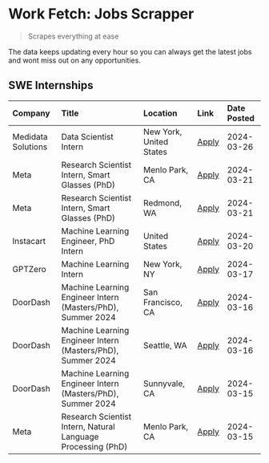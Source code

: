 # Work Fetch: Jobs Scrapper
> Scrapes everything at ease

The data keeps updating every hour so you can always get the latest jobs and wont miss out on any opportunities.

## SWE Internships
<!--START_SECTION:workfetch-->
| Company            | Title                                                        | Location                | Link                                                                                                                                                                                                                                                                     | Date Posted   |
|:-------------------|:-------------------------------------------------------------|:------------------------|:-------------------------------------------------------------------------------------------------------------------------------------------------------------------------------------------------------------------------------------------------------------------------|:--------------|
| Medidata Solutions | Data Scientist Intern                                        | New York, United States | [Apply](https://www.linkedin.com/jobs/view/data-scientist-intern-at-medidata-solutions-3810253704?position=10&pageNum=0&refId=SAtga0bVMi%2BoJGIRnq3z8Q%3D%3D&trackingId=BVbXST%2Bn1QQ7pzSMvAsGlg%3D%3D&trk=public_jobs_jserp-result_search-card)                         | 2024-03-26    |
| Meta               | Research Scientist Intern, Smart Glasses (PhD)               | Menlo Park, CA          | [Apply](https://www.linkedin.com/jobs/view/research-scientist-intern-smart-glasses-phd-at-meta-3811308332?position=12&pageNum=0&refId=SAtga0bVMi%2BoJGIRnq3z8Q%3D%3D&trackingId=fHSWURrwqIj5b7UuztQygA%3D%3D&trk=public_jobs_jserp-result_search-card)                   | 2024-03-21    |
| Meta               | Research Scientist Intern, Smart Glasses (PhD)               | Redmond, WA             | [Apply](https://www.linkedin.com/jobs/view/research-scientist-intern-smart-glasses-phd-at-meta-3811304794?position=13&pageNum=0&refId=SAtga0bVMi%2BoJGIRnq3z8Q%3D%3D&trackingId=cFLDlXxjbHWmKPV3X2L5Eg%3D%3D&trk=public_jobs_jserp-result_search-card)                   | 2024-03-21    |
| Instacart          | Machine Learning Engineer, PhD Intern                        | United States           | [Apply](https://www.linkedin.com/jobs/view/machine-learning-engineer-phd-intern-at-instacart-3815634369?position=4&pageNum=0&refId=SAtga0bVMi%2BoJGIRnq3z8Q%3D%3D&trackingId=5CHDQbfYnOewQfpMLDv23A%3D%3D&trk=public_jobs_jserp-result_search-card)                      | 2024-03-20    |
| GPTZero            | Machine Learning Intern                                      | New York, NY            | [Apply](https://www.linkedin.com/jobs/view/machine-learning-intern-at-gptzero-3860723963?position=8&pageNum=0&refId=SAtga0bVMi%2BoJGIRnq3z8Q%3D%3D&trackingId=QXFhuqjjtHdU620%2FDzF%2Few%3D%3D&trk=public_jobs_jserp-result_search-card)                                 | 2024-03-17    |
| DoorDash           | Machine Learning Engineer Intern (Masters/PhD), Summer 2024  | San Francisco, CA       | [Apply](https://www.linkedin.com/jobs/view/machine-learning-engineer-intern-masters-phd-summer-2024-at-doordash-3736457737?position=3&pageNum=0&refId=SAtga0bVMi%2BoJGIRnq3z8Q%3D%3D&trackingId=WxpZUrqyPLg34lwtCUbItQ%3D%3D&trk=public_jobs_jserp-result_search-card)   | 2024-03-16    |
| DoorDash           | Machine Learning Engineer Intern (Masters/PhD), Summer 2024  | Seattle, WA             | [Apply](https://www.linkedin.com/jobs/view/machine-learning-engineer-intern-masters-phd-summer-2024-at-doordash-3736455966?position=9&pageNum=0&refId=SAtga0bVMi%2BoJGIRnq3z8Q%3D%3D&trackingId=ISCnWFU9QNUhVfW392Q49Q%3D%3D&trk=public_jobs_jserp-result_search-card)   | 2024-03-16    |
| DoorDash           | Machine Learning Engineer Intern (Masters/PhD), Summer 2024  | Sunnyvale, CA           | [Apply](https://www.linkedin.com/jobs/view/machine-learning-engineer-intern-masters-phd-summer-2024-at-doordash-3736454973?position=2&pageNum=0&refId=SAtga0bVMi%2BoJGIRnq3z8Q%3D%3D&trackingId=YvFMF9qvsWYjEc9KzzR3Pw%3D%3D&trk=public_jobs_jserp-result_search-card)   | 2024-03-15    |
| Meta               | Research Scientist Intern, Natural Language Processing (PhD) | Menlo Park, CA          | [Apply](https://www.linkedin.com/jobs/view/research-scientist-intern-natural-language-processing-phd-at-meta-3858718375?position=11&pageNum=0&refId=SAtga0bVMi%2BoJGIRnq3z8Q%3D%3D&trackingId=CPhC%2BuKwt5tXMYEO%2FcEM3w%3D%3D&trk=public_jobs_jserp-result_search-card) | 2024-03-15    |
<!--END_SECTION:workfetch-->
